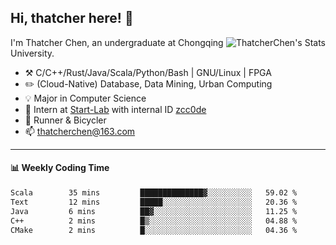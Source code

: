 ## Hi, thatcher here! :wave:

<img align="right" src="https://github-readme-stats.vercel.app/api?username=thatcherchen&title_color=333&text_color=777" alt="ThatcherChen's Stats" >

I'm Thatcher Chen, an undergraduate at Chongqing University.

- :hammer_and_pick:  C/C++/Rust/Java/Scala/Python/Bash | GNU/Linux | FPGA
- :pencil2:  (Cloud-Native) Database, Data Mining, Urban Computing
- :bulb:   Major in Computer Science
- :telescope:  Intern at [Start-Lab](https://github.com/Spatio-Temporal-Lab) with internal ID [zcc0de](https://github.com/zcc0de)
- :seedling:  Runner & Bicycler
- :mailbox: thatcherchen@163.com

---

#### :bar_chart: Weekly Coding Time

<!--START_SECTION:waka-->

```txt
Scala        35 mins         ██████████████▓░░░░░░░░░░   59.02 %
Text         12 mins         █████░░░░░░░░░░░░░░░░░░░░   20.36 %
Java         6 mins          ██▓░░░░░░░░░░░░░░░░░░░░░░   11.25 %
C++          2 mins          █▒░░░░░░░░░░░░░░░░░░░░░░░   04.88 %
CMake        2 mins          █░░░░░░░░░░░░░░░░░░░░░░░░   04.36 %
```

<!--END_SECTION:waka-->
